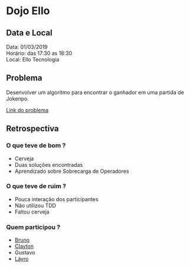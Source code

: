 # Dojo Ello

## Data e Local

Data: 01/03/2019  
Horário: das 17:30 as 18:30  
Local: Ello Tecnologia

## Problema

Desenvolver um algoritmo para encontrar o ganhador em uma partida de Jokenpo.

[Link do problema](http://dojopuzzles.com/problemas/exibe/jokenpo/)

## Retrospectiva

### O que teve de bom ?

* Cerveja
* Duas soluções encontradas
* Aprendizado sobre Sobrecarga de Operadores

### O que teve de ruim ?

* Pouca interação dos participantes
* Não utilizou TDD
* Faltou cerveja

### Quem participou ?

* [Bruno](https://github.com/mendesvalentim)
* [Clayton](https://github.com/claytonaalves)
* Gustavo
* [Láyro](https://github.com/zahaila)
